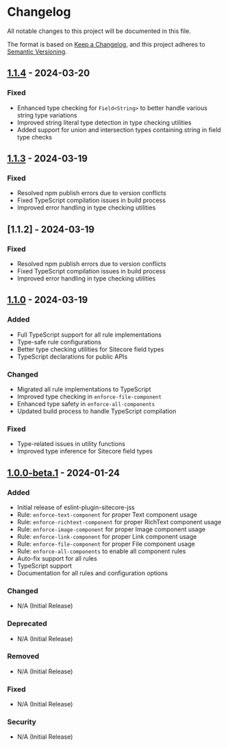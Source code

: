 # Changelog

All notable changes to this project will be documented in this file.

The format is based on [Keep a Changelog](https://keepachangelog.com/en/1.0.0/),
and this project adheres to [Semantic Versioning](https://semver.org/spec/v2.0.0.html).

## [1.1.4] - 2024-03-20

### Fixed

- Enhanced type checking for `Field<String>` to better handle various string type variations
- Improved string literal type detection in type checking utilities
- Added support for union and intersection types containing string in field type checks

## [1.1.3] - 2024-03-19

### Fixed

- Resolved npm publish errors due to version conflicts
- Fixed TypeScript compilation issues in build process
- Improved error handling in type checking utilities

## [1.1.2] - 2024-03-19

### Fixed

- Resolved npm publish errors due to version conflicts
- Fixed TypeScript compilation issues in build process
- Improved error handling in type checking utilities

## [1.1.0] - 2024-03-19

### Added

- Full TypeScript support for all rule implementations
- Type-safe rule configurations
- Better type checking utilities for Sitecore field types
- TypeScript declarations for public APIs

### Changed

- Migrated all rule implementations to TypeScript
- Improved type checking in `enforce-file-component`
- Enhanced type safety in `enforce-all-components`
- Updated build process to handle TypeScript compilation

### Fixed

- Type-related issues in utility functions
- Improved type inference for Sitecore field types

## [1.0.0-beta.1] - 2024-01-24

### Added

- Initial release of eslint-plugin-sitecore-jss
- Rule: `enforce-text-component` for proper Text component usage
- Rule: `enforce-richtext-component` for proper RichText component usage
- Rule: `enforce-image-component` for proper Image component usage
- Rule: `enforce-link-component` for proper Link component usage
- Rule: `enforce-file-component` for proper File component usage
- Rule: `enforce-all-components` to enable all component rules
- Auto-fix support for all rules
- TypeScript support
- Documentation for all rules and configuration options

### Changed

- N/A (Initial Release)

### Deprecated

- N/A (Initial Release)

### Removed

- N/A (Initial Release)

### Fixed

- N/A (Initial Release)

### Security

- N/A (Initial Release)

[1.1.4]: https://github.com/rikaweb/eslint-plugin-sitecore-jss/compare/v1.1.3...v1.1.4
[1.1.3]: https://github.com/rikaweb/eslint-plugin-sitecore-jss/compare/v1.1.2...v1.1.3
[1.1.0]: https://github.com/rikaweb/eslint-plugin-sitecore-jss/compare/v1.0.0-beta.1...v1.1.0
[1.0.0-beta.1]: https://github.com/rikaweb/eslint-plugin-sitecore-jss/releases/tag/v1.0.0-beta.1
